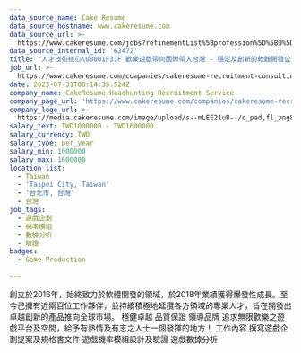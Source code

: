 ```yaml
---
data_source_name: Cake Resume
data_source_hostname: www.cakeresume.com
data_source_url: >-
  https://www.cakeresume.com/jobs?refinementList%5Bprofession%5D%5B0%5D=game-production&range%5Bsalary_range%5D%5Bmin%5D=100000
data_source_internal_id: '62472'
title: "人才技術核心\U0001F31F 歡樂遊戲帶向國際帶入台灣 - 穩定及創新的軟體開發公司 - 資深遊戲製作人 - AC"
job_url: >-
  https://www.cakeresume.com/companies/cakeresume-recruitment-consulting/jobs/d9e387
date: 2023-07-31T08:14:35.524Z
company_name: CakeResume Headhunting Recruitment Service
company_page_url: 'https://www.cakeresume.com/companies/cakeresume-recruitment-consulting'
company_logo_url: >-
  https://media.cakeresume.com/image/upload/s--mLEE21uB--/c_pad,fl_png8,h_200,w_200/v1620881212/vdbipassrdfr8omwzeq6.png
salary_text: TWD1000000 - TWD1600000
salary_currency: TWD
salary_type: per_year
salary_min: 1000000
salary_max: 1600000
location_list:
  - Taiwan
  - 'Taipei City, Taiwan'
  - '台北市, 台灣'
  - 台灣
job_tags:
  - 遊戲企劃
  - 機率模組
  - 數據分析
  - 驗證
badges:
  - Game Production

---
```


創立於2016年，始終致力於軟體開發的領域，於2018年業績獲得爆發性成長。至今己擁有近兩百位工作夥伴，並持續積極地延攬各方領域的專業人才，旨在開發出卓越創新的產品推向全球市場。 穩健卓越 品質保證 領導品牌 追求無限歡樂之遊戲平台及空間，給予有熱情及有志之人士一個發揮的地方！ 工作內容 撰寫遊戲企劃提案及規格書文件 遊戲機率模組設計及驗證 遊戲數據分析
